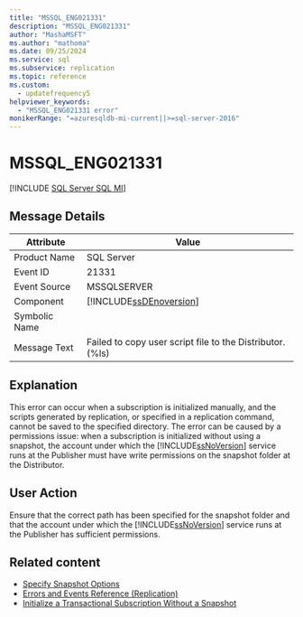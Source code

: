 ```yaml
---
title: "MSSQL_ENG021331"
description: "MSSQL_ENG021331"
author: "MashaMSFT"
ms.author: "mathoma"
ms.date: 09/25/2024
ms.service: sql
ms.subservice: replication
ms.topic: reference
ms.custom:
  - updatefrequency5
helpviewer_keywords:
  - "MSSQL_ENG021331 error"
monikerRange: "=azuresqldb-mi-current||>=sql-server-2016"
---
```

# MSSQL_ENG021331
[!INCLUDE [SQL Server SQL MI](../../includes/applies-to-version/sql-asdbmi.md)]
    
## Message Details  
  
|Attribute|Value|  
|-|-|  
|Product Name|SQL Server|  
|Event ID|21331|  
|Event Source|MSSQLSERVER|  
|Component|[!INCLUDE[ssDEnoversion](../../includes/ssdenoversion-md.md)]|  
|Symbolic Name||  
|Message Text|Failed to copy user script file to the Distributor.(%ls)|  
  
## Explanation  
 This error can occur when a subscription is initialized manually, and the scripts generated by replication, or specified in a replication command, cannot be saved to the specified directory. The error can be caused by a permissions issue: when a subscription is initialized without using a snapshot, the account under which the [!INCLUDE[ssNoVersion](../../includes/ssnoversion-md.md)] service runs at the Publisher must have write permissions on the snapshot folder at the Distributor.  
  
## User Action  
 Ensure that the correct path has been specified for the snapshot folder and that the account under which the [!INCLUDE[ssNoVersion](../../includes/ssnoversion-md.md)] service runs at the Publisher has sufficient permissions.  
  
## Related content

- [Specify Snapshot Options](../../relational-databases/replication/snapshot-options.md)
- [Errors and Events Reference &#40;Replication&#41;](../../relational-databases/replication/errors-and-events-reference-replication.md)
- [Initialize a Transactional Subscription Without a Snapshot](../../relational-databases/replication/initialize-a-transactional-subscription-without-a-snapshot.md)
